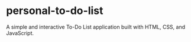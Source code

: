 # personal-to-do-list
A simple and interactive To-Do List application built with HTML, CSS, and JavaScript.

